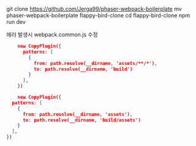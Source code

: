 git clone https://github.com/Jerga99/phaser-webpack-boilerplate
mv phaser-webpack-boilerplate flappy-bird-clone
cd flappy-bird-clone
npm run dev

에러 발생시 webpack.common.js 수정
```json
    new CopyPlugin({
      patterns: [
        {
          from: path.resolve(__dirname, 'assets/**/*'),
          to: path.resolve(__dirname, 'build')
        }
      ],
    })
```

```json
    new CopyPlugin({
  patterns: [
    {
      from: path.resolve(__dirname, 'assets'),
      to: path.resolve(__dirname, 'build/assets')
    }
  ],
})
```


